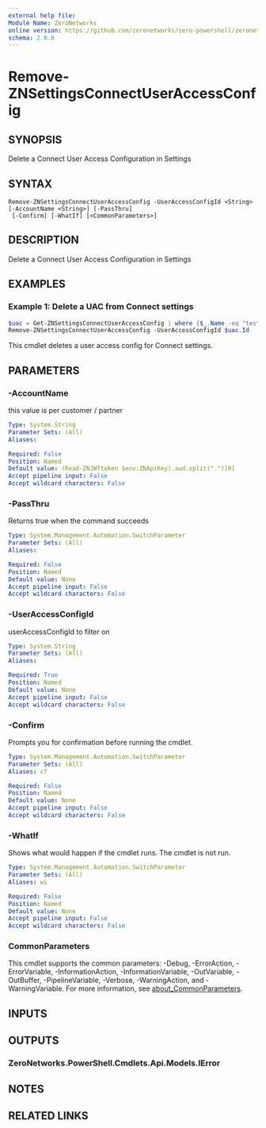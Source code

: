 ```yaml
---
external help file:
Module Name: ZeroNetworks
online version: https://github.com/zeronetworks/zero-powershell/zeronetworks/remove-znsettingsconnectuseraccessconfig
schema: 2.0.0
---
```


# Remove-ZNSettingsConnectUserAccessConfig

## SYNOPSIS
Delete a Connect User Access Configuration in Settings

## SYNTAX

```
Remove-ZNSettingsConnectUserAccessConfig -UserAccessConfigId <String> [-AccountName <String>] [-PassThru]
 [-Confirm] [-WhatIf] [<CommonParameters>]
```

## DESCRIPTION
Delete a Connect User Access Configuration in Settings

## EXAMPLES

### Example 1: Delete a UAC from Connect settings
```powershell
$uac = Get-ZNSettingsConnectUserAccessConfig | where {$_.Name -eq "testapi"}
Remove-ZNSettingsConnectUserAccessConfig -UserAccessConfigId $uac.Id
```

This cmdlet deletes a user access config for Connect settings.

## PARAMETERS

### -AccountName
this value is per customer / partner

```yaml
Type: System.String
Parameter Sets: (All)
Aliases:

Required: False
Position: Named
Default value: (Read-ZNJWTtoken $env:ZNApiKey).aud.split(".")[0]
Accept pipeline input: False
Accept wildcard characters: False
```

### -PassThru
Returns true when the command succeeds

```yaml
Type: System.Management.Automation.SwitchParameter
Parameter Sets: (All)
Aliases:

Required: False
Position: Named
Default value: None
Accept pipeline input: False
Accept wildcard characters: False
```

### -UserAccessConfigId
userAccessConfigId to filter on

```yaml
Type: System.String
Parameter Sets: (All)
Aliases:

Required: True
Position: Named
Default value: None
Accept pipeline input: False
Accept wildcard characters: False
```

### -Confirm
Prompts you for confirmation before running the cmdlet.

```yaml
Type: System.Management.Automation.SwitchParameter
Parameter Sets: (All)
Aliases: cf

Required: False
Position: Named
Default value: None
Accept pipeline input: False
Accept wildcard characters: False
```

### -WhatIf
Shows what would happen if the cmdlet runs.
The cmdlet is not run.

```yaml
Type: System.Management.Automation.SwitchParameter
Parameter Sets: (All)
Aliases: wi

Required: False
Position: Named
Default value: None
Accept pipeline input: False
Accept wildcard characters: False
```

### CommonParameters
This cmdlet supports the common parameters: -Debug, -ErrorAction, -ErrorVariable, -InformationAction, -InformationVariable, -OutVariable, -OutBuffer, -PipelineVariable, -Verbose, -WarningAction, and -WarningVariable. For more information, see [about_CommonParameters](http://go.microsoft.com/fwlink/?LinkID=113216).

## INPUTS

## OUTPUTS

### ZeroNetworks.PowerShell.Cmdlets.Api.Models.IError

## NOTES

## RELATED LINKS

